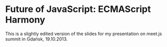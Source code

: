 # Future of JavaScript: ECMAScript Harmony

This is a slightly edited version of the slides for my presentation on meet.js summit in Gdańsk, 19.10.2013.
